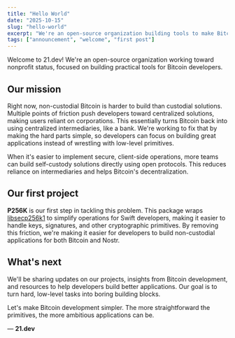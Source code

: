 ```yaml
---
title: "Hello World"
date: "2025-10-15"
slug: "hello-world"
excerpt: "We're an open-source organization building tools to make Bitcoin development simpler and more accessible."
tags: ["announcement", "welcome", "first post"]
---
```


Welcome to 21.dev! We're an open-source organization working toward nonprofit status, focused on building practical tools for Bitcoin developers.

## Our mission

Right now, non-custodial Bitcoin is harder to build than custodial solutions. Multiple points of friction push developers toward centralized solutions, making users reliant on corporations. This essentially turns Bitcoin back into using centralized intermediaries, like a bank. We're working to fix that by making the hard parts simple, so developers can focus on building great applications instead of wrestling with low-level primitives.

When it's easier to implement secure, client-side operations, more teams can build self-custody solutions directly using open protocols. This reduces reliance on  intermediaries and helps Bitcoin's decentralization.

## Our first project

**P256K** is our first step in tackling this problem. This package wraps [libsecp256k1](https://github.com/bitcoin-core/secp256k1) to simplify operations for Swift developers, making it easier to handle keys, signatures, and other cryptographic primitives. By removing this friction, we're making it easier for developers to build non-custodial applications for both Bitcoin and Nostr.

## What's next

We'll be sharing updates on our projects, insights from Bitcoin development, and resources to help developers build better applications. Our goal is to turn hard, low-level tasks into boring building blocks.

Let's make Bitcoin development simpler. The more straightforward the primitives, the more ambitious applications can be.

— **21.dev**

